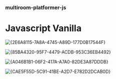 ### multiroom-platformer-js

# Javascript Vanilla

![{2E6A8115-7A8A-4745-A89D-177D0B17544F}](https://github.com/user-attachments/assets/b6cde5c9-22fe-4af8-a1c8-f99bffde08d3)

![{85BA4320-95F7-4479-ACDB-953C36EB4492}](https://github.com/user-attachments/assets/d4a4868e-731e-417a-aaf9-be62f7e6b3bc)

![{A046B1B1-06F2-417A-A7A0-82DE3A87DDDB}](https://github.com/user-attachments/assets/24cac357-f448-4f3b-9920-e291e0d75892)

![{CAE5F55D-5C91-41BE-A2D7-E782D2DCAB0D}](https://github.com/user-attachments/assets/b2ea6f4d-fb43-4816-82fe-eecdd1355d60)


